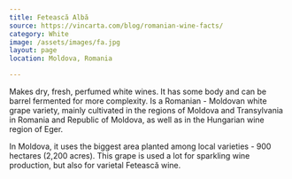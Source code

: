 ```yaml
---
title: Fetească Albă
source: https://vincarta.com/blog/romanian-wine-facts/
category: White
image: /assets/images/fa.jpg
layout: page
location: Moldova, Romania

---
```

Makes dry, fresh, perfumed white wines. It has some body and can be barrel fermented for more complexity. Is a Romanian - Moldovan white grape variety, mainly cultivated in the regions of Moldova and Transylvania in Romania and Republic of Moldova, as well as in the Hungarian wine region of Eger.

In Moldova, it uses the biggest area planted among local varieties - 900 hectares (2,200 acres). This grape is used a lot for sparkling wine production, but also for varietal Fetească wine.
